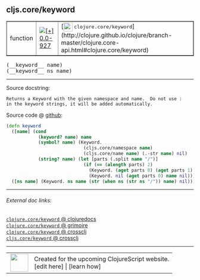 ## cljs.core/keyword



 <table border="1">
<tr>
<td>function</td>
<td><a href="https://github.com/cljsinfo/cljs-api-docs/tree/0.0-927"><img valign="middle" alt="[+] 0.0-927" title="Added in 0.0-927" src="https://img.shields.io/badge/+-0.0--927-lightgrey.svg"></a> </td>
<td>
[<img height="24px" valign="middle" src="http://i.imgur.com/1GjPKvB.png"> <samp>clojure.core/keyword</samp>](http://clojure.github.io/clojure/branch-master/clojure.core-api.html#clojure.core/keyword)
</td>
</tr>
</table>


 <samp>
(__keyword__ name)<br>
</samp>
 <samp>
(__keyword__ ns name)<br>
</samp>

---





Source docstring:

```
Returns a Keyword with the given namespace and name.  Do not use :
in the keyword strings, it will be added automatically.
```


Source code @ [github](https://github.com/clojure/clojurescript/blob/r2311/src/cljs/cljs/core.cljs#L2358-L2370):

```clj
(defn keyword
  ([name] (cond
            (keyword? name) name
            (symbol? name) (Keyword.
                             (cljs.core/namespace name)
                             (cljs.core/name name) (.-str name) nil)
            (string? name) (let [parts (.split name "/")]
                             (if (== (alength parts) 2)
                               (Keyword. (aget parts 0) (aget parts 1) name nil)
                               (Keyword. nil (aget parts 0) name nil)))))
  ([ns name] (Keyword. ns name (str (when ns (str ns "/")) name) nil)))
```

<!--
Repo - tag - source tree - lines:

 <pre>
clojurescript @ r2311
└── src
    └── cljs
        └── cljs
            └── <ins>[core.cljs:2358-2370](https://github.com/clojure/clojurescript/blob/r2311/src/cljs/cljs/core.cljs#L2358-L2370)</ins>
</pre>

-->

---



###### External doc links:

[`clojure.core/keyword` @ clojuredocs](http://clojuredocs.org/clojure.core/keyword)<br>
[`clojure.core/keyword` @ grimoire](http://conj.io/store/v1/org.clojure/clojure/1.7.0-beta3/clj/clojure.core/keyword/)<br>
[`clojure.core/keyword` @ crossclj](http://crossclj.info/fun/clojure.core/keyword.html)<br>
[`cljs.core/keyword` @ crossclj](http://crossclj.info/fun/cljs.core.cljs/keyword.html)<br>

---

 <table>
<tr><td>
<img valign="middle" align="right" width="48px" src="http://i.imgur.com/Hi20huC.png">
</td><td>
Created for the upcoming ClojureScript website.<br>
[edit here] | [learn how]
</td></tr></table>

[edit here]:https://github.com/cljsinfo/cljs-api-docs/blob/master/cljsdoc/cljs.core_keyword.cljsdoc
[learn how]:https://github.com/cljsinfo/cljs-api-docs/wiki/cljsdoc-files

<!--

This information was too distracting to show to readers, but I'll leave it
commented here since it is helpful to:

- pretty-print the data used to generate this document
- and show how to retrieve that data



The API data for this symbol:

```clj
{:ns "cljs.core",
 :name "keyword",
 :signature ["[name]" "[ns name]"],
 :history [["+" "0.0-927"]],
 :type "function",
 :full-name-encode "cljs.core_keyword",
 :source {:code "(defn keyword\n  ([name] (cond\n            (keyword? name) name\n            (symbol? name) (Keyword.\n                             (cljs.core/namespace name)\n                             (cljs.core/name name) (.-str name) nil)\n            (string? name) (let [parts (.split name \"/\")]\n                             (if (== (alength parts) 2)\n                               (Keyword. (aget parts 0) (aget parts 1) name nil)\n                               (Keyword. nil (aget parts 0) name nil)))))\n  ([ns name] (Keyword. ns name (str (when ns (str ns \"/\")) name) nil)))",
          :title "Source code",
          :repo "clojurescript",
          :tag "r2311",
          :filename "src/cljs/cljs/core.cljs",
          :lines [2358 2370]},
 :full-name "cljs.core/keyword",
 :clj-symbol "clojure.core/keyword",
 :docstring "Returns a Keyword with the given namespace and name.  Do not use :\nin the keyword strings, it will be added automatically."}

```

Retrieve the API data for this symbol:

```clj
;; from Clojure REPL
(require '[clojure.edn :as edn])
(-> (slurp "https://raw.githubusercontent.com/cljsinfo/cljs-api-docs/catalog/cljs-api.edn")
    (edn/read-string)
    (get-in [:symbols "cljs.core/keyword"]))
```

-->

